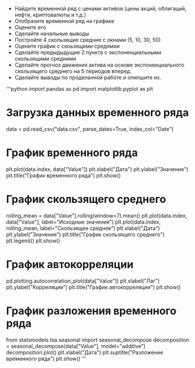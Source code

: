 
* Найдите временной ряд с ценами активов (цены акций, облигаций, нефти, криптовалюты и т.д.)
* Отобразите временной ряд на графике
* Оцените его
* Сделайте начальные выводы
* Постройте 4 скользящие средние с окнами (5, 10, 30, 50)
* Оцените график с скоьзящими среднмии
* Сделайте предыдыдущие 2 пункта с экспоненциальными скользящими средними
* Сделайте прогноз движения актива на основе экспоненциального скользящего среднего на 5 периодов вперед.
* Сделайте выводы по проделанной работе и опипшите их.

'''python import pandas as pd
import matplotlib.pyplot as plt

# Загрузка данных временного ряда
data = pd.read_csv("data.csv", parse_dates=True, index_col="Date")

# График временного ряда
plt.plot(data.index, data["Value"])
plt.xlabel("Дата")
plt.ylabel("Значение")
plt.title("График временного ряда")
plt.show()

# График скользящего среднего
rolling_mean = data["Value"].rolling(window=7).mean()
plt.plot(data.index, data["Value"], label="Исходные значения")
plt.plot(data.index, rolling_mean, label="Скользящее среднее")
plt.xlabel("Дата")
plt.ylabel("Значение")
plt.title("График скользящего среднего")
plt.legend()
plt.show()

# График автокорреляции
pd.plotting.autocorrelation_plot(data["Value"])
plt.xlabel("Лаг")
plt.ylabel("Корреляция")
plt.title("График автокорреляции")
plt.show()

# График разложения временного ряда
from statsmodels.tsa.seasonal import seasonal_decompose
decomposition = seasonal_decompose(data["Value"], model="additive")
decomposition.plot()
plt.xlabel("Дата")
plt.suptitle("Разложение временного ряда")
plt.show()
'''

